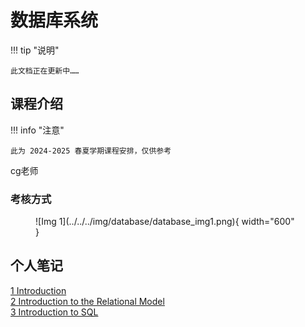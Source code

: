 # 数据库系统

!!! tip "说明"

    此文档正在更新中……

## 课程介绍

!!! info "注意"

    此为 2024-2025 春夏学期课程安排，仅供参考

cg老师

### 考核方式

<figure markdown="span">
  ![Img 1](../../../img/database/database_img1.png){ width="600" }
</figure>

## 个人笔记

[1 Introduction](./ch1.md)<br/>
[2 Introduction to the Relational Model](./ch2.md)<br/>
[3 Introduction to SQL](./ch3.md)